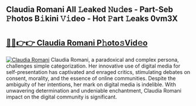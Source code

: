 ## Claudia Romani All 𝙻eaked 𝙽u𝚍es - Part-Seb 𝙿hotos B𝚒kini 𝚅𝚒deo - Hot 𝙿art 𝙻eaks 0vm3X

# <h2><a href="http://ld3kjpb.urlbe.top/?page=Claudia+Romani">🔗🔗👉👉 Claudia Romani P𝚑oto𝚜Vid𝚎o</a></h2>

[![Claudia Romani](https://i.imgur.com/eBuTRDB.gif)](http://ld3kjpb.urlbe.top/?page=Claudia+Romani)
Claudia Romani, a paradoxical and complex persona, challenges simple categorization. Her innovative use of digital media for self-presentation has captivated and enraged critics, stimulating debates on consent, morality, and the essence of online communities. Despite the ambiguity of her intentions, her mark on digital media is indelible. With unwavering determination and undeniable enchantment, Claudia Romani impact on the digital community is significant.
